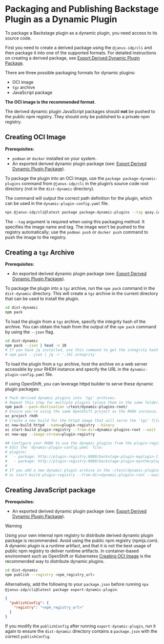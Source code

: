 
# Packaging and Publishing Backstage Plugin as a Dynamic Plugin

To package a Backstage plugin as a dynamic plugin, you need access to its source code.

First you need to create a derived package using the `@janus-idp/cli` and then package it into one of the supported formats.
For detailed instructions on creating a derived package, see [Export Derived Dynamic Plugin Package](export-derived-package.md).

There are three possible packaging formats for dynamic plugins:

- OCI image
- `tgz` archive
- JavaScript package

**The OCI image is the recommended format.**

The derived dynamic plugin JavaScript packages should **not** be pushed to the public npm registry. They should only be published to a private npm registry.

## Creating OCI Image

**Prerequisites:**

- `podman` or `docker` installed on your system.
- An exported derived dynamic plugin package (see: [Export Derived Dynamic Plugin Package](export-derived-package.md)).

To package the plugin into an OCI image, use the `package package-dynamic-plugins` command from `@janus-idp/cli` in the plugin’s source code root directory (not in the `dist-dynamic` directory).

The command will output the correct path definition for the plugin, which can be used in the `dynamic-plugin-config.yaml` file.

```bash
npx @janus-idp/cli@latest package package-dynamic-plugins --tag quay.io/example/image:v0.0.1
```

The `--tag` argument is required when using this packaging method. It specifies the image name and tag. The image won't be pushed to the registry automatically; use the `podman push` or `docker push` command to push the image to the registry.

## Creating a `tgz` Archive

**Prerequisites:**

- An exported derived dynamic plugin package (see: [Export Derived Dynamic Plugin Package](export-derived-package.md)).

To package the plugin into a `tgz` archive, run the `npm pack` command in the `dist-dynamic` directory. This will create a `tgz` archive in the current directory that can be used to install the plugin.

```bash
cd dist-dynamic
npm pack
```

To load the plugin from a `tgz` archive, specify the integrity hash of the archive. You can obtain the hash from the output of the `npm pack` command by using the `--json` flag.

```bash
cd dist-dynamic
npm pack --json | head -n 10
# If you have jq installed, use this command to get the integrity hash directly:
# npm pack --json | jq -r '.[0].integrity'
```

To load the plugin from a `tgz` archive, host the archive on a web server accessible by your RHDH instance and specify the URL in the `dynamic-plugin-config.yaml` file.

If using OpenShift, you can leverage httpd builder to serve these dynamic plugin packages:

```bash
# Pack derived dynamic plugins into `tgz` archives.
# Repeat this step for multiple plugins (place them in the same folder).
npm pack --pack-destination ~/test/dynamic-plugins-root/
# Ensure you're using the same OpenShift project as the RHDH instance.
oc project rhdh
# Create a new build for the httpd image that will serve the `tgz` files with dynamic plugins.
oc new-build httpd --name=plugin-registry --binary
oc start-build plugin-registry --from-dir=dynamic-plugins-root --wait
oc new-app --image-stream=plugin-registry

## Configure your RHDH to use the dynamic plugins from the plugin-registry.
# Edit the `dynamic-plugin-config.yaml` file:
# plugins:
#   - package: http://plugin-registry:8080/backstage-plugin-myplugin-1.9.6.tgz
#   - package: http://plugin-registry:8080/backstage-plugin-myotherplugin-1.10.0.tgz
#
# If you add a new dynamic plugin archive in the ~/test/dynamic-plugins-root folder, and run the OpenShift build again:
# oc start-build plugin-registry --from-dir=dynamic-plugins-root --wait
```

## Creating JavaScript package

**Prerequisites:**

- An exported derived dynamic plugin package (see: [Export Derived Dynamic Plugin Package](export-derived-package.md)).

> [!WARNING]
> Using your own internal npm registry to distribute derived dynamic plugin package is recommended.
> Avoid using the public npm registry (npmjs.com).
> A dynamic plugin is a runtime artifact, and that it is not the best usage of public npm registry to deliver runtime artifacts.
> In container-based environment such as OpenShift or Kubernetes [Creating OCI Image](#creating-oci-image) is the recommended way to distribute dynamic plugins.

```bash
cd dist-dynamic
npm publish --registry <npm_registry_url>
```

Alternatively, add the following to your `package.json` before running `npx @janus-idp/cli@latest package export-dynamic-plugin`:

```json
{
  "publishConfig": {
    "registry": "<npm_registry_url>"
  }
}
```

If you modify the `publishConfig` after running `export-dynamic-plugin`, run it again to ensure the `dist-dynamic` directory contains a `package.json` with the correct `publishConfig`.
